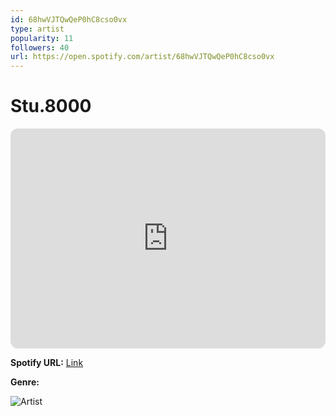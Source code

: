 ```yaml
---
id: 68hwVJTQwQeP0hC8cso0vx
type: artist
popularity: 11
followers: 40
url: https://open.spotify.com/artist/68hwVJTQwQeP0hC8cso0vx
---
```

# Stu.8000

<iframe style="border-radius:12px" src="https://open.spotify.com/embed/artist/68hwVJTQwQeP0hC8cso0vx" width="100%" height="352" frameBorder="0" allowfullscreen="" allow="autoplay; clipboard-write; encrypted-media; fullscreen; picture-in-picture" loading="lazy"></iframe>

**Spotify URL:** [Link](https://open.spotify.com/artist/68hwVJTQwQeP0hC8cso0vx)

**Genre:** 

![Artist](https://i.scdn.co/image/ab6761610000e5ebba036144a19b919e23f6410e)
